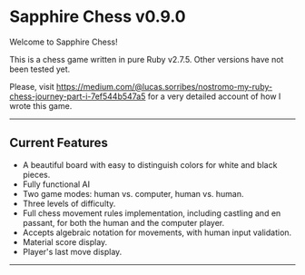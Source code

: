 # Sapphire Chess v0.9.0

Welcome to Sapphire Chess!

This is a chess game written in pure Ruby v2.7.5. Other versions have not been tested yet.

Please, visit https://medium.com/@lucas.sorribes/nostromo-my-ruby-chess-journey-part-i-7ef544b547a5 for a very detailed account of how I wrote this game.

---

## Current Features

* A beautiful board with easy to distinguish colors for white and black pieces.
* Fully functional AI
* Two game modes: human vs. computer, human vs. human.
* Three levels of difficulty.
* Full chess movement rules implementation, including castling and en passant, for both the human and the computer player.
* Accepts algebraic notation for movements, with human input validation.
* Material score display.
* Player's last move display.

---

